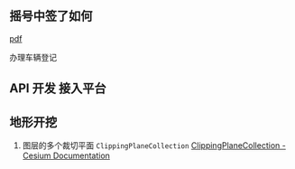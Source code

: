## 摇号中签了如何

[pdf](./imgs/中小客车增量指标确认通知书.pdf)

办理车辆登记



## API 开发 接入平台



## 地形开挖

1. 图层的多个裁切平面 `ClippingPlaneCollection` [ClippingPlaneCollection - Cesium Documentation](https://cesium.com/docs/cesiumjs-ref-doc/ClippingPlaneCollection.html?classFilter=ClippingPlaneCollection)

